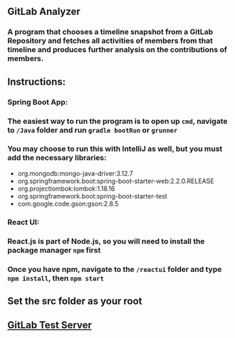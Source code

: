 ## GitLab Analyzer
  
  
### A program that chooses a timeline snapshot from a GitLab Repository and fetches all activities of members from that timeline and produces further analysis on the contributions of members.
  
## Instructions:
  
   
### Spring Boot App:
### The easiest way to run the program is to open up `cmd`, navigate to `/Java` folder and run `gradle bootRun` or `grunner`
  
### You may choose to run this with IntelliJ as well, but you must add the necessary libraries:
  
+ org.mongodb:mongo-java-driver:3.12.7
+ org.springframework.boot:spring-boot-starter-web:2.2.0.RELEASE
+ org.projectlombok:lombok:1.18.16
+ org.springframework.boot:spring-boot-starter-test
+ com.google.code.gson:gson:2.8.5

### React UI:
### React.js is part of Node.js, so you will need to install the package manager `npm` first
### Once you have npm, navigate to the `/reactui` folder and type `npm install`, then `npm start` 

## Set the src folder as your root
  
## **[GitLab Test Server](https://cmpt373-1211-10.cmpt.sfu.ca/)**